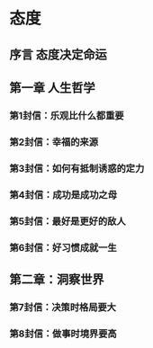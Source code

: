 # 态度

## 序言 态度决定命运

## 第一章 人生哲学

### 第1封信：乐观比什么都重要

### 第2封信：幸福的来源

### 第3封信：如何有抵制诱惑的定力

### 第4封信：成功是成功之母

### 第5封信：最好是更好的敌人

### 第6封信：好习惯成就一生

## 第二章：洞察世界

### 第7封信：决策时格局要大

### 第8封信：做事时境界要高
